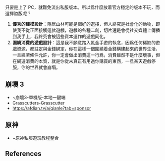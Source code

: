 只要是上了 PC，就難免流出私服版本。所以爲什麼放着官方穩定的版本不玩，而選擇盜版呢？

1. **優秀的建模設計**：隱居山林可能是個好的選擇，但人終究是社會化的動物，即使我不從正面接觸這款遊戲，遊戲的各種二創，切片還是會從社交媒體上傳播到我手上，我終究會被這些資本運作的遊戲同化。
2. **圍繞消費的遊戲設計**：這是我不願意踏入氪金手遊的執念，因爲任何稀缺的遊戲資源，都註定與金錢綁定，你在這樣一個圍繞着金錢構建起來的世界生活，一旦經濟條件允許，你一定會做出消費這一行爲，消費雖然不是什麼壞事，但在網遊消費的本質，就是你從未真正有用過你購買的東西，一旦某天遊戲停服，你的世界就會崩塌。

## 崩壞 3

- ~崩壞3-單機版-本地一鍵端
- Grasscutters-Grasscutter
- https://afdian.tv/a/qianle?tab=sponsor

## 原神

- ~原神私服遊玩教程整合

## References